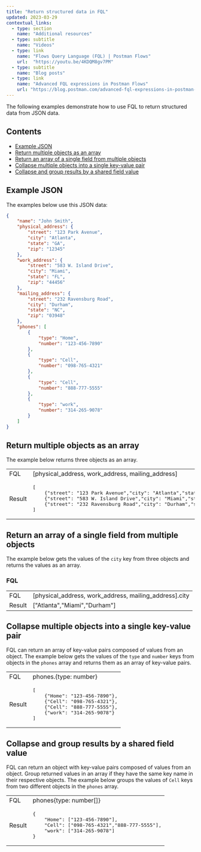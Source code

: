 ```yaml
---
title: "Return structured data in FQL"
updated: 2023-03-29
contextual_links:
  - type: section
    name: "Additional resources"
  - type: subtitle
    name: "Videos"
  - type: link
    name: "Flows Query Language (FQL) | Postman Flows"
    url:  "https://youtu.be/4KDQM8gv7PM"
  - type: subtitle
    name: "Blog posts"
  - type: link
    name: "Advanced FQL expressions in Postman Flows"
    url: "https://blog.postman.com/advanced-fql-expressions-in-postman-flows/"
---
```


The following examples demonstrate how to use FQL to return structured data from JSON data.

## Contents

* [Example JSON](#example-json)
* [Return multiple objects as an array](#return-multiple-objects-as-an-array)
* [Return an array of a single field from multiple objects](#return-an-array-of-a-single-field-from-multiple-objects)
* [Collapse multiple objects into a single key-value pair](#collapse-multiple-objects-into-a-single-key-value-pair)
* [Collapse and group results by a shared field value](#collapse-and-group-results-by-a-shared-field-value)

## Example JSON

The examples below use this JSON data:

``` json
{
    "name": "John Smith",
    "physical_address": {
        "street": "123 Park Avenue",
        "city": "Atlanta",
        "state": "GA",
        "zip": "12345"
    },
    "work_address": {
        "street": "583 W. Island Drive",
        "city": "Miami",
        "state": "FL",
        "zip": "44456"
    },
    "mailing_address": {
        "street": "232 Ravensburg Road",
        "city": "Durham",
        "state": "NC",
        "zip": "03948"
    },
    "phones": [
        {
            "type": "Home",
            "number": "123-456-7890"
        },
        {
            "type": "Cell",
            "number": "098-765-4321"
        },
        {
            "type": "Cell",
            "number": "888-777-5555"
        },
        {
            "type": "work",
            "number": "314-265-9078"
        }
    ]
}
```

## Return multiple objects as an array

The example below returns three objects as an array.

<table class="code-ref-table">
<tbody>
<tr>
<td>FQL</td>
<td>
[physical_address, work_address, mailing_address]
</td>
</tr>
<tr>
<td>Result</td>
<td>
<pre>[
    {"street": "123 Park Avenue","city": "Atlanta","state": "GA","zip": "12345"},
    {"street": "583 W. Island Drive","city": "Miami","state": "FL","zip": "44456" },
    {"street": "232 Ravensburg Road","city": "Durham","state": "NC","zip": "03948"}
]</pre>
</td>
</tr>
</tbody>
</table>

## Return an array of a single field from multiple objects

The example below gets the values of the `city` key from three objects and returns the values as an array.

### FQL

<table class="code-ref-table">
<tbody>
<tr>
<td>FQL</td>
<td>
[physical_address, work_address, mailing_address].city
</td>
</tr>
<tr>
<td>Result</td>
<td>
["Atlanta","Miami","Durham"]
</td>
</tr>
</tbody>
</table>

## Collapse multiple objects into a single key-value pair

FQL can return an array of key-value pairs composed of values from an object. The example below gets the values of the `type` and `number` keys from objects in the `phones` array and returns them as an array of key-value pairs.

<table class="code-ref-table">
<tbody>
<tr>
<td>FQL</td>
<td>
phones.{type: number}
</td>
</tr>
<tr>
<td>Result</td>
<td>
<pre>[
    {"Home": "123-456-7890"},
    {"Cell": "098-765-4321"},
    {"Cell": "888-777-5555"},
    {"work": "314-265-9078"}
]</pre>
</td>
</tr>
</tbody>
</table>

## Collapse and group results by a shared field value

FQL can return an object with key-value pairs composed of values from an object. Group returned values in an array if they have the same key name in their respective objects. The example below groups the values of `Cell` keys from two different objects in the `phones` array.

<table class="code-ref-table">
<tbody>
<tr>
<td>FQL</td>
<td>
phones{type: number[]}
</td>
</tr>
<tr>
<td>Result</td>
<td>
<pre>{
    "Home": ["123-456-7890"],
    "Cell": ["098-765-4321","888-777-5555"],
    "work": ["314-265-9078"]
}</pre>
</td>
</tr>
</tbody>
</table>
